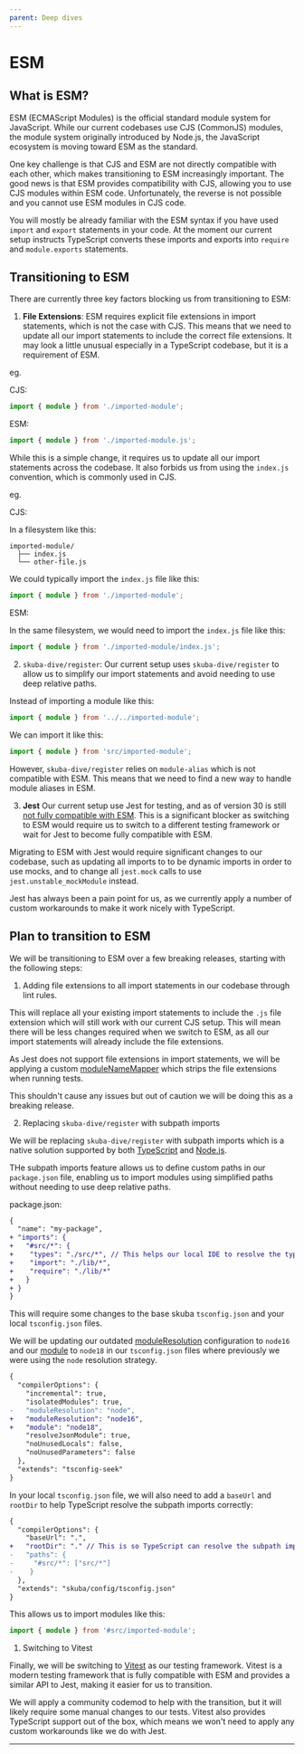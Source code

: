 ```yaml
---
parent: Deep dives
---
```


# ESM

## What is ESM?

ESM (ECMAScript Modules) is the official standard module system for JavaScript. While our current codebases use CJS (CommonJS) modules, the module system originally introduced by Node.js, the JavaScript ecosystem is moving toward ESM as the standard.

One key challenge is that CJS and ESM are not directly compatible with each other, which makes transitioning to ESM increasingly important. The good news is that ESM provides compatibility with CJS, allowing you to use CJS modules within ESM code. Unfortunately, the reverse is not possible and you cannot use ESM modules in CJS code.

You will mostly be already familiar with the ESM syntax if you have used `import` and `export` statements in your code. At the moment our current setup instructs TypeScript converts these imports and exports into `require` and `module.exports` statements.

## Transitioning to ESM

There are currently three key factors blocking us from transitioning to ESM:

1. **File Extensions**: ESM requires explicit file extensions in import statements, which is not the case with CJS. This means that we need to update all our import statements to include the correct file extensions. It may look a little unusual especially in a TypeScript codebase, but it is a requirement of ESM.

eg.

CJS:

```ts
import { module } from './imported-module';
```

ESM:

```ts
import { module } from './imported-module.js';
```

While this is a simple change, it requires us to update all our import statements across the codebase. It also forbids us from using the `index.js` convention, which is commonly used in CJS.

eg.

CJS:

In a filesystem like this:

```
imported-module/
  ├── index.js
  └── other-file.js
```

We could typically import the `index.js` file like this:

```ts
import { module } from './imported-module';
```

ESM:

In the same filesystem, we would need to import the `index.js` file like this:

```ts
import { module } from './imported-module/index.js';
```

2. `skuba-dive/register`: Our current setup uses `skuba-dive/register` to allow us to simplify our import statements and avoid needing to use deep relative paths.

Instead of importing a module like this:

```ts
import { module } from '../../imported-module';
```

We can import it like this:

```ts
import { module } from 'src/imported-module';
```

However, `skuba-dive/register` relies on `module-alias` which is not compatible with ESM. This means that we need to find a new way to handle module aliases in ESM.

3. **Jest** Our current setup use Jest for testing, and as of version 30 is still [not fully compatible with ESM]. This is a significant blocker as switching to ESM would require us to switch to a different testing framework or wait for Jest to become fully compatible with ESM.

Migrating to ESM with Jest would require significant changes to our codebase, such as updating all imports to to be dynamic imports in order to use mocks, and to change all `jest.mock` calls to use `jest.unstable_mockModule` instead.

Jest has always been a pain point for us, as we currently apply a number of custom workarounds to make it work nicely with TypeScript.

## Plan to transition to ESM

We will be transitioning to ESM over a few breaking releases, starting with the following steps:

1. Adding file extensions to all import statements in our codebase through lint rules.

This will replace all your existing import statements to include the `.js` file extension which will still work with our current CJS setup. This will mean there will be less changes required when we switch to ESM, as all our import statements will already include the file extensions.

As Jest does not support file extensions in import statements, we will be applying a custom [moduleNameMapper] which strips the file extensions when running tests.

This shouldn't cause any issues but out of caution we will be doing this as a breaking release.

2. Replacing `skuba-dive/register` with subpath imports

We will be replacing `skuba-dive/register` with subpath imports which is a native solution supported by both [TypeScript] and [Node.js].

THe subpath imports feature allows us to define custom paths in our `package.json` file, enabling us to import modules using simplified paths without needing to use deep relative paths.

package.json:

```diff
{
  "name": "my-package",
+ "imports": {
+   "#src/*": {
+    "types": "./src/*", // This helps our local IDE to resolve the types
+    "import": "./lib/*",
+    "require": "./lib/*"
+   }
+ }
}
```

This will require some changes to the base skuba `tsconfig.json` and your local `tsconfig.json` files.

We will be updating our outdated [moduleResolution] configuration to `node16` and our [module] to `node18` in our `tsconfig.json` files where previously we were using the `node` resolution strategy.

```diff
{
  "compilerOptions": {
    "incremental": true,
    "isolatedModules": true,
-   "moduleResolution": "node",
+   "moduleResolution": "node16",
+   "module": "node18",
    "resolveJsonModule": true,
    "noUnusedLocals": false,
    "noUnusedParameters": false
  },
  "extends": "tsconfig-seek"
}
```

In your local `tsconfig.json` file, we will also need to add a `baseUrl` and `rootDir` to help TypeScript resolve the subpath imports correctly:

```diff
{
  "compilerOptions": {
    "baseUrl": ".",
+   "rootDir": "." // This is so TypeScript can resolve the subpath imports
-   "paths": {
-     "#src/*": ["src/*"]
-    }
  },
  "extends": "skuba/config/tsconfig.json"
}
```

This allows us to import modules like this:

```ts
import { module } from '#src/imported-module';
```

1. Switching to Vitest

Finally, we will be switching to [Vitest](https://vitest.dev/) as our testing framework. Vitest is a modern testing framework that is fully compatible with ESM and provides a similar API to Jest, making it easier for us to transition.

We will apply a community codemod to help with the transition, but it will likely require some manual changes to our tests. Vitest also provides TypeScript support out of the box, which means we won't need to apply any custom workarounds like we do with Jest.

---

[module]: https://www.typescriptlang.org/tsconfig#module
[moduleNameMapper]: https://jestjs.io/docs/configuration#modulenamemapper-objectstring-string--arraystring
[moduleresolution]: https://www.typescriptlang.org/tsconfig#moduleResolution
[node.js]: https://nodejs.org/api/packages.html#subpath-imports
[not fully compatible with ESM]: https://jestjs.io/docs/ecmascript-modules
[typescript]: https://www.typescriptlang.org/docs/handbook/modules/reference.html#packagejson-imports-and-self-name-imports
